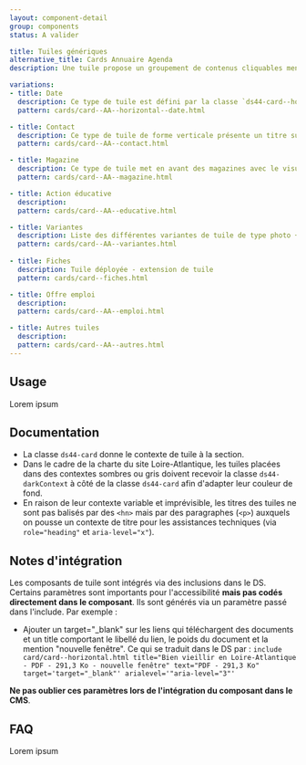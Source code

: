```yaml
---
layout: component-detail
group: components
status: A valider

title: Tuiles génériques
alternative_title: Cards Annuaire Agenda
description: Une tuile propose un groupement de contenus cliquables menant à un contenu détaillé. Il s'agit d'un lien hypertexte graphique et multi-contenu. Les tuiles Annuaire et Agenda représentent la liste des tuiles de type photo + contenu ou contenu seul (contact, élu, aide etc.)

variations:
- title: Date
  description: Ce type de tuile est défini par la classe `ds44-card--horizontal`. Elle présente (en général) une image sur la gauche et un contenu à droite.
  pattern: cards/card--AA--horizontal--date.html

- title: Contact
  description: Ce type de tuile de forme verticale présente un titre suivi d'une liste d'informations. Un label partenaires peut être présent en haut à gauche de la tuile.
  pattern: cards/card--AA--contact.html

- title: Magazine
  description: Ce type de tuile met en avant des magazines avec le visuel sur la droite et le contenu textuel sur la droite.
  pattern: cards/card--AA--magazine.html

- title: Action éducative
  description:
  pattern: cards/card--AA--educative.html

- title: Variantes
  description: Liste des différentes variantes de tuile de type photo + contenu ou contenu seul
  pattern: cards/card--AA--variantes.html
  
- title: Fiches
  description: Tuile déployée - extension de tuile
  pattern: cards/card--fiches.html

- title: Offre emploi
  description:
  pattern: cards/card--AA--emploi.html

- title: Autres tuiles
  description:
  pattern: cards/card--AA--autres.html
---
```


## Usage

Lorem ipsum

## Documentation

- La classe `ds44-card` donne le contexte de tuile à la section.
- Dans le cadre de la charte du site Loire-Atlantique, les tuiles placées dans des contextes sombres ou gris doivent recevoir la classe `ds44-darkContext` à côté de la classe `ds44-card` afin d'adapter leur couleur de fond.
- En raison de leur contexte variable et imprévisible, les titres des tuiles ne sont pas balisés par des `<hn>` mais par des paragraphes (`<p>`) auxquels on pousse un contexte de titre pour les assistances techniques (via `role="heading"` et `aria-level="x"`).

## Notes d'intégration

Les composants de tuile sont intégrés via des inclusions dans le DS. Certains paramètres sont importants pour l'accessibilité **mais pas codés directement dans le composant**. Ils sont générés via un paramètre passé dans l'include. Par exemple :
- Ajouter un target="_blank" sur les liens qui téléchargent des documents et un title comportant le libellé du lien, le poids du document et la mention "nouvelle fenêtre". Ce qui se traduit dans le DS par :
`include card/card--horizontal.html title="Bien vieillir en Loire-Atlantique - PDF - 291,3 Ko - nouvelle fenêtre" text="PDF - 291,3 Ko" target='target="_blank"' arialevel='"aria-level="3"'`

**Ne pas oublier ces paramètres lors de l'intégration du composant dans le CMS**.

## FAQ

Lorem ipsum
